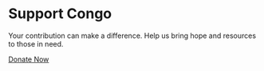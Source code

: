 <!DOCTYPE html>
<html lang="en">
<head>
    <meta charset="UTF-8">
    <meta name="viewport" content="width=device-width, initial-scale=1.0">
    <title>Donate to Congo</title>
    <link rel="stylesheet" href="styles.css">
</head>
<body>
    <div class="container">
        <h1>Support Congo</h1>
        <p>Your contribution can make a difference. Help us bring hope and resources to those in need.</p>
        <a href="https://www.paypal.com/ncp/payment/9RSCNJXEPHNZG" class="donate-button" target="_blank">Donate Now</a>
    </div>
</body>
</html>
